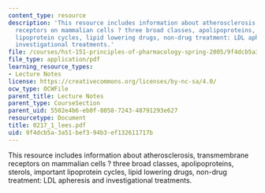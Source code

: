 ```yaml
---
content_type: resource
description: 'This resource includes information about atherosclerosis, transmembrane
  receptors on mammalian cells ? three broad classes, apolipoproteins, sterols, important
  lipoprotein cycles, lipid lowering drugs, non-drug treatment: LDL apheresis and
  investigational treatments.'
file: /courses/hst-151-principles-of-pharmacology-spring-2005/9f4dcb5a3a51bef394b3ef132611717b_0217_1_lees.pdf
file_type: application/pdf
learning_resource_types:
- Lecture Notes
license: https://creativecommons.org/licenses/by-nc-sa/4.0/
ocw_type: OCWFile
parent_title: Lecture Notes
parent_type: CourseSection
parent_uid: 5502e4b6-eb0f-8058-7243-48791293e627
resourcetype: Document
title: 0217_1_lees.pdf
uid: 9f4dcb5a-3a51-bef3-94b3-ef132611717b
---
```

This resource includes information about atherosclerosis, transmembrane receptors on mammalian cells ? three broad classes, apolipoproteins, sterols, important lipoprotein cycles, lipid lowering drugs, non-drug treatment: LDL apheresis and investigational treatments.